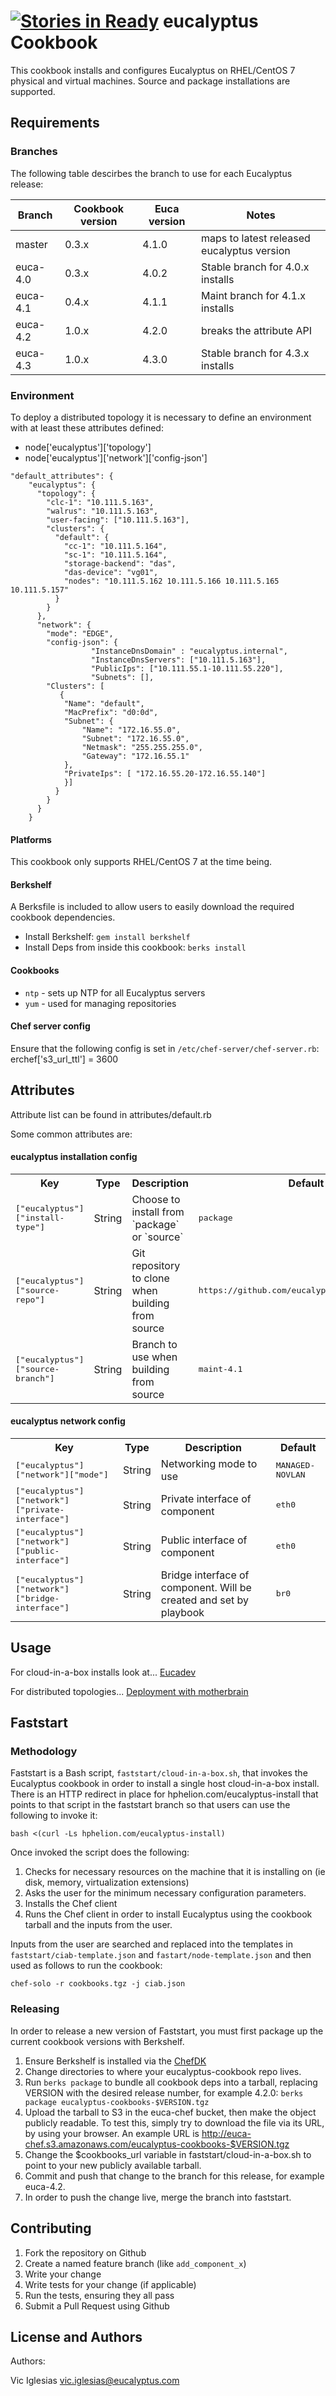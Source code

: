 [![Stories in Ready](https://badge.waffle.io/eucalyptus/eucalyptus-cookbook.png?label=ready&title=Ready)](https://waffle.io/eucalyptus/eucalyptus-cookbook)
eucalyptus Cookbook
===================
This cookbook installs and configures Eucalyptus on RHEL/CentOS 7 physical and virtual machines. Source and package installations are supported.

Requirements
------------

### Branches
The following table descirbes the branch to use for each Eucalyptus release:

| Branch       | Cookbook version | Euca version |Notes |
| ------------- |------------- | ------------- |------------- |
|master   | 0.3.x | 4.1.0 | maps to latest released eucalyptus version |
|euca-4.0 | 0.3.x| 4.0.2 |Stable branch for 4.0.x installs |
|euca-4.1 | 0.4.x | 4.1.1 | Maint branch for 4.1.x installs|
|euca-4.2 | 1.0.x | 4.2.0 |breaks the attribute API |
|euca-4.3 | 1.0.x | 4.3.0 |Stable branch for 4.3.x installs |

### Environment
To deploy a distributed topology it is necessary to define an environment with at least these attributes defined:
- node['eucalyptus']['topology']
- node['eucalyptus']['network']['config-json']

```
"default_attributes": {
    "eucalyptus": {
      "topology": {
        "clc-1": "10.111.5.163",
        "walrus": "10.111.5.163",
        "user-facing": ["10.111.5.163"],
        "clusters": {
          "default": {
            "cc-1": "10.111.5.164",
            "sc-1": "10.111.5.164",
            "storage-backend": "das",
            "das-device": "vg01",
            "nodes": "10.111.5.162 10.111.5.166 10.111.5.165 10.111.5.157"
          }
        }
      },
      "network": {
        "mode": "EDGE",
        "config-json": {
                  "InstanceDnsDomain" : "eucalyptus.internal",
                  "InstanceDnsServers": ["10.111.5.163"],
                  "PublicIps": ["10.111.55.1-10.111.55.220"],
                  "Subnets": [],
        "Clusters": [
           {
            "Name": "default",
            "MacPrefix": "d0:0d",
            "Subnet": {
                "Name": "172.16.55.0",
                "Subnet": "172.16.55.0",
                "Netmask": "255.255.255.0",
                "Gateway": "172.16.55.1"
            },
            "PrivateIps": [ "172.16.55.20-172.16.55.140"]
            }]
          }
        }
      }
    }  
```

#### Platforms
This cookbook only supports RHEL/CentOS 7 at the time being.

#### Berkshelf
A Berksfile is included to allow users to easily download the required cookbook dependencies.
- Install Berkshelf: `gem install berkshelf`
- Install Deps from inside this cookbook: `berks install`

#### Cookbooks
- `ntp` - sets up NTP for all Eucalyptus servers
- `yum` - used for managing repositories

#### Chef server config 
Ensure that the following config is set in `/etc/chef-server/chef-server.rb`:
erchef['s3_url_ttl'] = 3600

Attributes
----------
Attribute list can be found in attributes/default.rb

Some common attributes are:
#### eucalyptus installation config
<table>
  <tr>
    <th>Key</th>
    <th>Type</th>
    <th>Description</th>
    <th>Default</th>
  </tr>
  <tr>
    <td><tt>["eucalyptus"]["install-type"]</tt></td>
    <td>String</td>
    <td>Choose to install from `package` or `source`</td>
    <td><tt>package</tt></td>
  </tr>
  <tr>
    <td><tt>["eucalyptus"]["source-repo"]</tt></td>
    <td>String</td>
    <td>Git repository to clone when building from source</td>
    <td><tt>https://github.com/eucalyptus/eucalyptus.git</tt></td>
  </tr>
  <tr>
    <td><tt>["eucalyptus"]["source-branch"]</tt></td>
    <td>String</td>
    <td>Branch to use when building from source</td>
    <td><tt>maint-4.1</tt></td>
  </tr>
</table>

#### eucalyptus network config
<table>
  <tr>
    <th>Key</th>
    <th>Type</th>
    <th>Description</th>
    <th>Default</th>
  </tr>
  <tr>
    <td><tt>["eucalyptus"]["network"]["mode"]</tt></td>
    <td>String</td>
    <td>Networking mode to use</td>
    <td><tt>MANAGED-NOVLAN</tt></td>
  </tr>
  <tr>
    <td><tt>["eucalyptus"]["network"]["private-interface"]</tt></td>
    <td>String</td>
    <td>Private interface of component</td>
    <td><tt>eth0</tt></td>
  </tr>
  <tr>
    <td><tt>["eucalyptus"]["network"]["public-interface"]</tt></td>
    <td>String</td>
    <td>Public interface of component</td>
    <td><tt>eth0</tt></td>
  </tr>
  <tr>
    <td><tt>["eucalyptus"]["network"]["bridge-interface"]</tt></td>
    <td>String</td>
    <td>Bridge interface of component. Will be created and set by playbook</td>
    <td><tt>br0</tt></td>
  </tr>
</table>


Usage
-----
For cloud-in-a-box installs look at...
[Eucadev](https://github.com/eucalyptus/eucalyptus-cookbook/blob/master/eucadev.md)

For distributed topologies...
[Deployment with motherbrain](http://testingclouds.wordpress.com/2014/03/24/install-eucalyptus-4-0-using-motherbrain-and-chef/)

Faststart
-------------------
### Methodology
Faststart is a Bash script, `faststart/cloud-in-a-box.sh`, that invokes the Eucalyptus cookbook in order to install a single host cloud-in-a-box install. There is an HTTP redirect in place for hphelion.com/eucalyptus-install that points to that script in the faststart branch so that users can use the following to invoke it:

    bash <(curl -Ls hphelion.com/eucalyptus-install)

Once invoked the script does the following:

1. Checks for necessary resources on the machine that it is installing on (ie disk, memory, virtualization extensions)
2. Asks the user for the minimum necessary configuration parameters.
3. Installs the Chef client
4. Runs the Chef client in order to install Eucalyptus using the cookbook tarball and the inputs from the user.

Inputs from the user are searched and replaced into the templates in `faststart/ciab-template.json` and `fastart/node-template.json` and then used as follows to run the cookbook:

    chef-solo -r cookbooks.tgz -j ciab.json

### Releasing
In order to release a new version of Faststart, you must first package up the current cookbook versions with Berkshelf.

1. Ensure Berkshelf is installed via the [ChefDK](https://downloads.chef.io/chef-dk/)
2. Change directories to where your eucalyptus-cookbook repo lives.
3. Run `berks package` to bundle all cookbook deps into a tarball, replacing VERSION with the desired release number, for example 4.2.0: `berks package eucalyptus-cookbooks-$VERSION.tgz`
4. Upload the tarball to S3 in the euca-chef bucket, then make the object publicly readable. To test this, simply try to download the file via its URL, by using your browser. An example URL is http://euca-chef.s3.amazonaws.com/eucalyptus-cookbooks-$VERSION.tgz
5. Change the $cookbooks_url variable in faststart/cloud-in-a-box.sh to point to your new publicly available tarball.
6. Commit and push that change to the branch for this release, for example euca-4.2.
7. In order to push the change live, merge the branch into faststart.

Contributing
------------

1. Fork the repository on Github
2. Create a named feature branch (like `add_component_x`)
3. Write your change
4. Write tests for your change (if applicable)
5. Run the tests, ensuring they all pass
6. Submit a Pull Request using Github

License and Authors
-------------------
Authors:

Vic Iglesias <vic.iglesias@eucalyptus.com>
